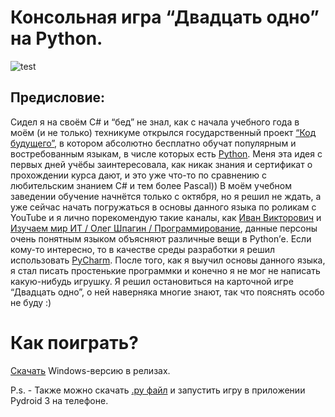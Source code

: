 # Консольная игра “Двадцать одно” на Python.

![test](https://github.com/YuraFX/twenty-one/assets/103532261/5e37abdb-4666-4167-b66e-b6369c4afb5f)

## Предисловие:

Сидел я на своём C# и “бед” не знал, как с начала учебного года в моём (и не только) техникуме открылся государственный проект [“Код будущего”](https://digital.gov.ru/ru/events/46010/), 
в котором абсолютно бесплатно обучат популярным и востребованным языкам, в числе которых есть [Python](https://ru.wikipedia.org/wiki/Python). Меня эта идея с первых дней учёбы 
заинтересовала, как никак знания и сертификат о прохождении курса дают, и это уже что-то по сравнению с любительским знанием C# и тем более 
Pascal)) В моём учебном заведении обучение начнётся только с октября, но я решил не ждать, а уже сейчас начать погружаться в основы данного 
языка по роликам с YouTube и я лично порекомендую такие каналы, как [Иван Викторович](https://www.youtube.com/@plugar_inf) и [Изучаем мир ИТ / Олег Шпагин / Программирование](https://www.youtube.com/@wiseplat), данные 
персоны очень понятным языком объясняют различные вещи в Python’е. Если кому-то интересно, то в качестве среды разработки я решил использовать 
[PyCharm](https://www.jetbrains.com/pycharm/). После того, как я выучил основы данного языка, я стал писать простенькие программки и конечно я не мог не написать какую-нибудь игрушку. 
Я решил остановиться на карточной игре “Двадцать одно”, о ней наверняка многие знают, так что пояснять особо не буду :)

# Как поиграть?

[Скачать](https://github.com/YuraFX/twenty-one/releases/tag/1.0a) Windows-версию в релизах.

P.s. - Также можно скачать [.py файл](https://github.com/YuraFX/twenty-one/blob/main/Pydroid/main.py) и запустить игру в приложении Pydroid 3 на телефоне.
